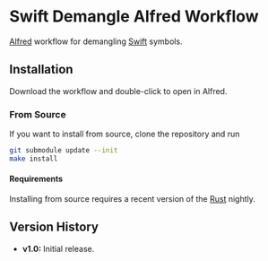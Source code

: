 # Swift Demangle Alfred Workflow

[Alfred][] workflow for demangling [Swift][] symbols.

[Alfred]: http://www.alfredapp.com
[Swift]: https://developer.apple.com/swift/

## Installation

Download the workflow and double-click to open in Alfred.

### From Source

If you want to install from source, clone the repository and run

```sh
git submodule update --init
make install
```

#### Requirements

Installing from source requires a recent version of the [Rust][] nightly.

[Rust]: http://www.rust-lang.org

## Version History

* **v1.0:** Initial release.
